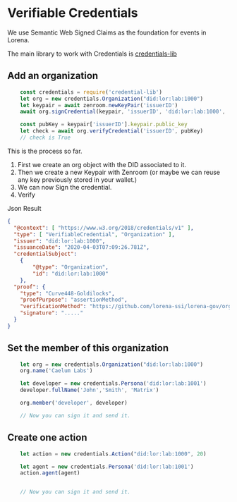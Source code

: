 # Verifiable Credentials

We use Semantic Web Signed Claims as the foundation for events in Lorena.

The main library to work with Credentials is [credentials-lib](https://github.com/lorena-ssi/credential-lib)

## Add an organization

```javascript
    const credentials = require('credential-lib')
    let org = new credentials.Organization("did:lor:lab:1000")
    let keypair = await zenroom.newKeyPair('issuerID')
    await org.signCredential(keypair, 'issuerID', 'did:lor:lab:1000', 'https://github.com/lorena-ssi/lorena-gov/orgs/labtest/' + issuerID +'.md')

    const pubKey = keypair['issuerID'].keypair.public_key
    let check = await org.verifyCredential('issuerID', pubKey)
    // check is True
```
This is the process so far.
1. First we create an org object with the DID associated to it.
2. Then we create a new Keypair with Zenroom (or maybe we can reuse any key previously stored in your wallet.)
3. We can now Sign the credential.
4. Verify

Json Result
```json
{
  "@context": [ "https://www.w3.org/2018/credentials/v1" ],
  "type": [ "VerifiableCredential", "Organization" ],
  "issuer": "did:lor:lab:1000",
  "issuanceDate": "2020-04-03T07:09:26.781Z",
  "credentialSubject":
    {
        "@type": "Organization",
        "id": "did:lor:lab:1000"
    },
  "proof": {
    "type": "Curve448-Goldilocks",
    "proofPurpose": "assertionMethod",
    "verificationMethod": "https://github.com/lorena-ssi/lorena-gov/orgs/labtest/1000.md",
    "signature": "....."
  }
}
```

## Set the member of this organization

```javascript
    let org = new credentials.Organization("did:lor:lab:1000")
    org.name('Caelum Labs')

    let developer = new credentials.Persona('did:lor:lab:1001')
    developer.fullName('John','Smith', 'Matrix')

    org.member('developer', developer)

    // Now you can sign it and send it.
```

## Create one action

```javascript
    let action = new credentials.Action("did:lor:lab:1000", 20)

    let agent = new credentials.Persona('did:lor:lab:1001')
    action.agent(agent)


    // Now you can sign it and send it.
```